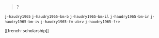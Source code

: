 > ?

`j-haudry1965`
`j-haudry1965-bm-b`
`j-haudry1965-bm-il`
`j-haudry1965-bm-ir`
`j-haudry1965-bm-iv`
`j-haudry1965-fm-abrv`
`j-haudry1965-fre`

[[french-scholarship]]

